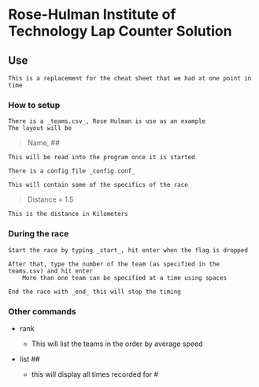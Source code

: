 # Rose-Hulman Institute of Technology Lap Counter Solution

## Use


	This is a replacement for the cheat sheet that we had at one point in time

### How to setup


	There is a _teams.csv_, Rose Hulman is use as an example
	The layout will be 

> Name, ##

	This will be read into the program once it is started

	There is a config file _config.conf_

	This will contain some of the specifics of the race

> Distance = 1.5

	This is the distance in Kilometers


### During the race
	
	Start the race by typing _start_, hit enter when the flag is dropped

	After that, type the number of the team (as specified in the teams.csv) and hit enter
		More than one team can be specified at a time using spaces

	End the race with _end_ this will stop the timing

### Other commands

* rank
	* This will list the teams in the order by average speed

* list ##
	* this will display all times recorded for #

